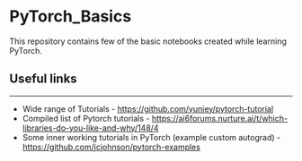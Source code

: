 # PyTorch_Basics
This repository contains few of the basic notebooks created while learning PyTorch.

## Useful links ##
------------------------------------------------------------------------------------------
- Wide range of Tutorials - https://github.com/yunjey/pytorch-tutorial
- Compiled list of Pytorch tutorials - https://ai6forums.nurture.ai/t/which-libraries-do-you-like-and-why/148/4 
 - Some inner working tutorials in PyTorch (example custom autograd)  -https://github.com/jcjohnson/pytorch-examples


